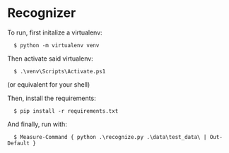 # Recognizer

To run, first initalize a virtualenv:

```
  $ python -m virtualenv venv
```

Then activate said virtualenv:

```
  $ .\venv\Scripts\Activate.ps1
```

(or equivalent for your shell)

Then, install the requirements:

```
  $ pip install -r requirements.txt
```

And finally, run with:

```
  $ Measure-Command { python .\recognize.py .\data\test_data\ | Out-Default }
```